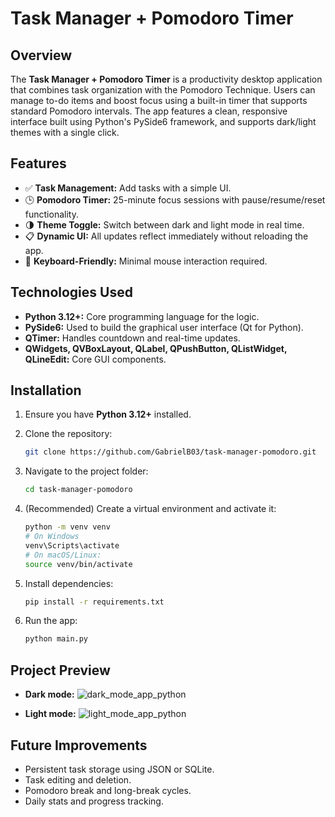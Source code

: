 # Task Manager + Pomodoro Timer

## Overview
The **Task Manager + Pomodoro Timer** is a productivity desktop application that combines task organization with the Pomodoro Technique. Users can manage to-do items and boost focus using a built-in timer that supports standard Pomodoro intervals. The app features a clean, responsive interface built using Python's PySide6 framework, and supports dark/light themes with a single click.

## Features
- ✅ **Task Management:** Add tasks with a simple UI.
- 🕒 **Pomodoro Timer:** 25-minute focus sessions with pause/resume/reset functionality.
- 🌗 **Theme Toggle:** Switch between dark and light mode in real time.
- 📋 **Dynamic UI:** All updates reflect immediately without reloading the app.
- 🧠 **Keyboard-Friendly:** Minimal mouse interaction required.

## Technologies Used
- **Python 3.12+:** Core programming language for the logic.
- **PySide6:** Used to build the graphical user interface (Qt for Python).
- **QTimer:** Handles countdown and real-time updates.
- **QWidgets, QVBoxLayout, QLabel, QPushButton, QListWidget, QLineEdit:** Core GUI components.

## Installation

1. Ensure you have **Python 3.12+** installed.

2. Clone the repository:
   ```bash
   git clone https://github.com/GabrielB03/task-manager-pomodoro.git
   ```
   
3. Navigate to the project folder:
   ```bash
   cd task-manager-pomodoro
   ```
   
4. (Recommended) Create a virtual environment and activate it:
   ```bash
   python -m venv venv
   # On Windows
   venv\Scripts\activate
   # On macOS/Linux:
   source venv/bin/activate
   ```

5. Install dependencies:
   ```bash
   pip install -r requirements.txt
   ```

6. Run the app:
   ```bash
   python main.py
   ```

## Project Preview

- **Dark mode:**
![dark_mode_app_python](https://github.com/user-attachments/assets/9fb8a94a-70d0-45c3-8a9e-47bf019b4c16)

- **Light mode:**
![light_mode_app_python](https://github.com/user-attachments/assets/b3b7b8b6-041a-45b4-a1a9-dbde0dcc8f45)

## Future Improvements

- Persistent task storage using JSON or SQLite.
- Task editing and deletion.
- Pomodoro break and long-break cycles.
- Daily stats and progress tracking.
